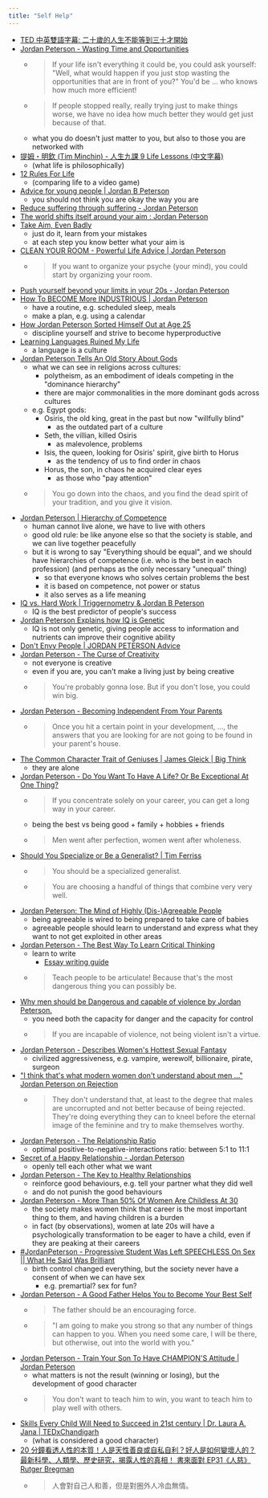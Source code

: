 ```yaml
---
title: "Self Help"
---
```


- [TED 中英雙語字幕: 二十歲的人生不能等到三十才開始](https://youtu.be/EgqQmupSvGk)
- [Jordan Peterson - Wasting Time and Opportunities](https://youtu.be/xY48e1oDXSU)
  - > If your life isn't everything it could be, you could ask yourself:
    > "Well, what would happen if you just stop wasting the opportunities that
    > are in front of you?" You'd be ... who knows how much more efficient!
  - > If people stopped really, really trying just to make things worse, we
    > have no idea how much better they would get just because of that.
  - what you do doesn't just matter to you, but also to those you are networked with
- [提姆・明欽 (Tim Minchin) - 人生九課 9 Life Lessons (中文字幕)](https://youtu.be/dvBZNK77h9M)
  - (what life is philosophically)
- [12 Rules For Life](https://youtu.be/Cn_n8GL3XeM)
  - (comparing life to a video game)
- [Advice for young people | Jordan B Peterson](https://youtu.be/3Hq49O2VgcU)
  - you should not think you are okay the way you are
- [Reduce suffering through suffering - Jordan Peterson](https://youtu.be/U4ZUb4ZO3fk)
- [The world shifts itself around your aim : Jordan Peterson](https://youtu.be/Zr1Y9r6N4OY)
- [Take Aim, Even Badly](https://youtu.be/ZwGDnSWmqhM)
  - just do it, learn from your mistakes
  - at each step you know better what your aim is
- [CLEAN YOUR ROOM - Powerful Life Advice | Jordan Peterson](https://youtu.be/Vp9599kwnhM)
  - > If you want to organize your psyche (your mind), you could start by organizing your room.
- [Push yourself beyond your limits in your 20s - Jordan Peterson](https://youtu.be/z58Q0DADRGg)
- [How To BECOME More INDUSTRIOUS | Jordan Peterson](https://youtu.be/uwTMW5FHk9A)
  - have a routine, e.g. scheduled sleep, meals
  - make a plan, e.g. using a calendar
- [How Jordan Peterson Sorted Himself Out at Age 25](https://youtube.com/EwL449AMHMo)
  - discipline yourself and strive to become hyperproductive
- [Learning Languages Ruined My Life](https://youtu.be/ZZ_4gzoDDAE)
  - a language is a culture
- [Jordan Peterson Tells An Old Story About Gods](https://youtube.com/YpqXNgvfa4k)
  - what we can see in religions across cultures:
    - polytheism, as an embodiment of ideals competing in the "dominance hierarchy"
    - there are major commonalities in the more dominant gods across cultures
  - e.g. Egypt gods:
    - Osiris, the old king, great in the past but now "willfully blind"
      - as the outdated part of a culture
    - Seth, the villian, killed Osiris
      - as malevolence, problems
    - Isis, the queen, looking for Osiris' spirit, give birth to Horus
      - as the tendency of us to find order in chaos
    - Horus, the son, in chaos he acquired clear eyes
      - as those who "pay attention"
  - > You go down into the chaos, and you find the dead spirit of your
    > tradition, and you give it vision.
- [Jordan Peterson | Hierarchy of Competence](https://youtu.be/8twotdRzy3w)
  - human cannot live alone, we have to live with others
  - good old rule: be like anyone else so that the society is stable, and we
    can live together peacefully
  - but it is wrong to say "Everything should be equal", and we should have
    hierarchies of competence (i.e. who is the best in each profession) (and
    perhaps as the only necessary "unequal" thing)
    - so that everyone knows who solves certain problems the best
    - it is based on competence, not power or status
    - it also serves as a life meaning
- [IQ vs. Hard Work | Triggernometry & Jordan B Peterson](https://youtu.be/7bqd5vieOpE)
  - IQ is the best predictor of people's success
- [Jordan Peterson Explains how IQ is Genetic](https://youtu.be/vVTtN6Pepzk)
  - IQ is not only genetic, giving people access to information and nutrients
    can improve their cognitive ability
- [Don't Envy People | JORDAN PETERSON Advice](https://youtu.be/gEcpKyKOOKc)
- [Jordan Peterson - The Curse of Creativity](https://youtu.be/ocDli45faiw)
  - not everyone is creative
  - even if you are, you can't make a living just by being creative
  - > You're probably gonna lose. But if you don't lose, you could win big.
- [Jordan Peterson - Becoming Independent From Your Parents](https://youtu.be/kXi9bwI6cY8)
  - > Once you hit a certain point in your development, ..., the answers that
    > you are looking for are not going to be found in your parent's house.
- [The Common Character Trait of Geniuses | James Gleick | Big Think](https://youtube.com/watch?v=Ym6whrAw8wU)
  - they are alone
- [Jordan Peterson - Do You Want To Have A Life? Or Be Exceptional At One Thing?](https://youtu.be/cSFSlZwneO4)
  - > If you concentrate solely on your career, you can get a long way in your career.
  - being the best vs being good + family + hobbies + friends
  - > Men went after perfection, women went after wholeness.
- [Should You Specialize or Be a Generalist? | Tim Ferriss](https://youtube.com/watch?v=wCPbPMRNnvk)
  - > You should be a specialized generalist.
  - > You are choosing a handful of things that combine very very well.
- [Jordan Peterson: The Mind of Highly (Dis-)Agreeable People](https://youtu.be/5WXo1aFb8MY)
  - being agreeable is wired to being prepared to take care of babies
  - agreeable people should learn to understand and express what they want to
    not get exploited in other areas
- [Jordan Peterson - The Best Way To Learn Critical Thinking](https://youtu.be/x0vUsxhMczI)
  - learn to write
    - [Essay writing guide](https://essay.app/guide)
  - > Teach people to be articulate! Because that's the most dangerous thing you can possibly be.
- [Why men should be Dangerous and capable of violence by Jordan Peterson.](https://youtu.be/sFmbiJtIScA)
  - you need both the capacity for danger and the capacity for control
  - > If you are incapable of violence, not being violent isn't a virtue.
- [Jordan Peterson - Describes Women's Hottest Sexual Fantasy](https://youtu.be/8VznMiVlBwk)
  - civilized aggressiveness, e.g. vampire, werewolf, billionaire, pirate, surgeon
- ["I think that's what modern women don't understand about men ..." Jordan Peterson on Rejection](https://youtu.be/MqancWncfHk)
  - > They don't understand that, at least to the degree that males are
    > uncorrupted and not better because of being rejected. They're doing
    > everything they can to kneel before the eternal image of the feminine
    > and try to make themselves worthy.
- [Jordan Peterson - The Relationship Ratio](https://youtu.be/sNxauzPPm3o)
  - optimal positive-to-negative-interactions ratio: between 5:1 to 11:1
- [Secret of a Happy Relationship - Jordan Peterson](https://youtu.be/Rm3ZEB6h9_g)
  - openly tell each other what we want
- [Jordan Peterson - The Key to Healthy Relationships](https://youtu.be/4sGBOMiR0gc)
  - reinforce good behaviours, e.g. tell your partner what they did well
  - and do not punish the good behaviours
- [Jordan Peterson - More Than 50% Of Women Are Childless At 30](https://youtu.be/BoqjKqt__tI)
  - the society makes women think that career is the most important thing to
    them, and having children is a burden
  - in fact (by observations), women at late 20s will have a psychologically
    transformation to be eager to have a child, even if they are peaking at
    their careers
- [#JordanPeterson - Progressive Student Was Left SPEECHLESS On Sex || What He Said Was Brilliant](https://youtu.be/ni4VljLJFZU)
  - birth control changed everything, but the society never have a consent of
    when we can have sex
    - e.g. premartial? sex for fun?
- [Jordan Peterson - A Good Father Helps You to Become Your Best Self](https://youtu.be/JA5iEKvHNxk)
  - > The father should be an encouraging force.
  - > "I am going to make you strong so that any number of things can happen
    > to you. When you need some care, I will be there, but otherwise, out
    > into the world with you."
- [Jordan Peterson - Train Your Son To Have CHAMPION'S Attitude | Jordan Peterson](https://youtu.be/E5UYKnO5E0I)
  - what matters is not the result (winning or losing), but the development of good character
  - > You don't want to teach him to win, you want to teach him to play well with others.
- [Skills Every Child Will Need to Succeed in 21st century | Dr. Laura A. Jana | TEDxChandigarh](https://youtu.be/z_1Zv_ECy0g)
  - (what is considered a good character)
- [20 分鐘看透人性的本質！人是天性善良或自私自利？好人是如何變壞人的？最新科學、人類學、歷史研究，揭露人性的真相！ 書來面對 EP31《人慈》Rutger Bregman](https://youtu.be/b7AgojHiIhE)
  - > 人會對自己人和善，但是對圈外人冷血無情。
